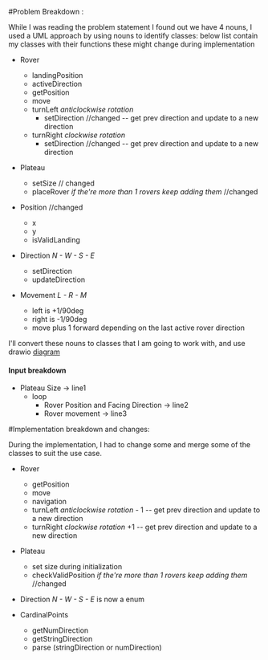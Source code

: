 #Problem Breakdown :

While I was reading the problem statement I found out we have 4 nouns, I used a UML approach by using nouns to identify classes: below list contain my classes with their functions these might change during implementation
  - Rover
    - landingPosition
    - activeDirection
    - getPosition
    - move
    - turnLeft *anticlockwise rotation*
      - setDirection //changed
        -- get prev direction and update to a new direction
    - turnRight *clockwise rotation*
      - setDirection //changed
        -- get prev direction and update to a new direction

  - Plateau
    - setSize // changed
    - placeRover *if the're more than 1 rovers keep adding them* //changed
  
  - Position //changed
    - x
    - y
    - isValidLanding
  
  - Direction *N - W - S - E* 
    - setDirection
    - updateDirection

  - Movement *L - R - M*
    - left is +1/90deg
    - right is -1/90deg
    - move plus 1 forward depending on the last active rover direction


I'll convert these nouns to classes that I am going to work with, and use drawio [diagram](https://app.diagrams.net/#HNkokhelo%2Frovers-app%2Fmain%2Fproblem_solving.drawio)

#### Input breakdown
  - Plateau Size -> line1
    - loop
      - Rover Position and Facing Direction -> line2
      - Rover movement -> line3

#Implementation breakdown and changes:
  
During the implementation, I had to change some and merge some of the classes to suit the use case.
  - Rover
    - getPosition
    - move
    - navigation
    - turnLeft *anticlockwise rotation* - 1
        -- get prev direction and update to a new direction
    - turnRight *clockwise rotation* +1
        -- get prev direction and update to a new direction

  - Plateau
    - set size during initialization
    - checkValidPosition *if the're more than 1 rovers keep adding them* //changed
  
  
  - Direction *N - W - S - E* is now a enum

  - CardinalPoints
    - getNumDirection
    - getStringDirection
    - parse (stringDirection or numDirection)
